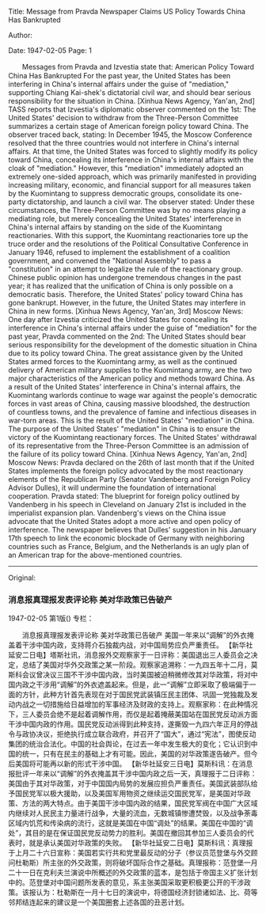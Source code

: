 Title: Message from Pravda Newspaper Claims US Policy Towards China Has Bankrupted

Author:

Date: 1947-02-05
Page: 1

　　Messages from Pravda and Izvestia state that:
    American Policy Toward China Has Bankrupted
    For the past year, the United States has been interfering in China's internal affairs under the guise of "mediation," supporting Chiang Kai-shek's dictatorial civil war, and should bear serious responsibility for the situation in China.
    [Xinhua News Agency, Yan'an, 2nd] TASS reports that Izvestia's diplomatic observer commented on the 1st: The United States' decision to withdraw from the Three-Person Committee summarizes a certain stage of American foreign policy toward China. The observer traced back, stating: In December 1945, the Moscow Conference resolved that the three countries would not interfere in China's internal affairs. At that time, the United States was forced to slightly modify its policy toward China, concealing its interference in China's internal affairs with the cloak of "mediation." However, this "mediation" immediately adopted an extremely one-sided approach, which was primarily manifested in providing increasing military, economic, and financial support for all measures taken by the Kuomintang to suppress democratic groups, consolidate its one-party dictatorship, and launch a civil war. The observer stated: Under these circumstances, the Three-Person Committee was by no means playing a mediating role, but merely concealing the United States' interference in China's internal affairs by standing on the side of the Kuomintang reactionaries. With this support, the Kuomintang reactionaries tore up the truce order and the resolutions of the Political Consultative Conference in January 1946, refused to implement the establishment of a coalition government, and convened the "National Assembly" to pass a "constitution" in an attempt to legalize the rule of the reactionary group. Chinese public opinion has undergone tremendous changes in the past year; it has realized that the unification of China is only possible on a democratic basis. Therefore, the United States' policy toward China has gone bankrupt. However, in the future, the United States may interfere in China in new forms.
    [Xinhua News Agency, Yan'an, 3rd] Moscow News: One day after Izvestia criticized the United States for concealing its interference in China's internal affairs under the guise of "mediation" for the past year, Pravda commented on the 2nd: The United States should bear serious responsibility for the development of the domestic situation in China due to its policy toward China. The great assistance given by the United States armed forces to the Kuomintang army, as well as the continued delivery of American military supplies to the Kuomintang army, are the two major characteristics of the American policy and methods toward China. As a result of the United States' interference in China's internal affairs, the Kuomintang warlords continue to wage war against the people's democratic forces in vast areas of China, causing massive bloodshed, the destruction of countless towns, and the prevalence of famine and infectious diseases in war-torn areas. This is the result of the United States' "mediation" in China. The purpose of the United States' "mediation" in China is to ensure the victory of the Kuomintang reactionary forces. The United States' withdrawal of its representative from the Three-Person Committee is an admission of the failure of its policy toward China.
    [Xinhua News Agency, Yan'an, 2nd] Moscow News: Pravda declared on the 26th of last month that if the United States implements the foreign policy advocated by the most reactionary elements of the Republican Party (Senator Vandenberg and Foreign Policy Advisor Dulles), it will undermine the foundation of international cooperation. Pravda stated: The blueprint for foreign policy outlined by Vandenberg in his speech in Cleveland on January 21st is included in the imperialist expansion plan. Vandenberg's views on the China issue advocate that the United States adopt a more active and open policy of interference. The newspaper believes that Dulles' suggestion in his January 17th speech to link the economic blockade of Germany with neighboring countries such as France, Belgium, and the Netherlands is an ugly plan of an American trap for the above-mentioned countries.



<hr /> 

Original: 


### 消息报真理报发表评论称  美对华政策已告破产

1947-02-05
第1版()
专栏：

　　消息报真理报发表评论称
    美对华政策已告破产
    美国一年来以“调解”的外衣掩盖着干涉中国内政，支持蒋介石独裁内战，对中国局势应负严重责任。
    【新华社延安二日电】塔斯社讯，消息报外交观察家于一日评称：美国退出三人委员会之决定，总结了美国对华外交政策之某一阶段。观察家追溯称：一九四五年十二月，莫斯科会议曾决议三国不干涉中国内政，当时美国被迫稍微修改其对华政策，将对中国内政之干涉用“调解”的外衣遮盖起来。但是，此一“调解”立即采取了极端偏于一面的方针，此种方针首先表现在对于国民党武装镇压民主团体、巩固一党独裁及发动内战之一切措施给日益增加的军事经济及财政的支持上。观察家称：在此种情况下，三人委员会绝不是起着调解作用，而仅是起着掩蔽美国站在国民党反动派方面干涉中国内政的作用。国民党反动派得到此种支持，遂撕毁一九四六年正月的停战令与政协决议，拒绝执行成立联合政府，并召开了“国大”，通过“宪法”，图使反动集团的统治合法化。中国的社会舆论，在过去一年中发生极大的变化；它认识到中国的统一，只有在民主的基础上才有可能。因此，美国的对华政策遂告破产。但今后美国将可能再以新的形式干涉中国。
    【新华社延安三日电】莫斯科讯：在消息报批评一年来以“调解”的外衣掩盖其干涉中国内政之后一天，真理报于二日评称：美国由于其对华政策，对于中国国内局势的发展应担负严重责任。美国武装部队给予国民党军以极大援助，以及美国军用物资之继续运交国民党军，是美国对华政策、方法的两大特点。由于美国干涉中国内政的结果，国民党军阀在中国广大区域内继续对人民民主力量进行战争，大量的流血，无数城镇惨遭焚毁，以及战争荼毒区域内饥荒和传染病的流行，这就是美国在中国“调处”的结果。美国在中国的“调处”，其目的是在保证国民党反动势力的胜利。美国在撤回其参加三人委员会的代表时，就是承认美国对华政策的失败。
    【新华社延安二日电】莫斯科讯：真理报于上月二十六日宣称：美国若实行共和党里最反动的分子（参议员范登堡与外交顾问杜勒斯）所主张的外交政策，则将破坏国际合作之基础。真理报称：范登堡一月二十一日在克利夫兰演说中所概述的外交政策的蓝本，是包括于帝国主义扩张计划中的。范登堡对中国问题所发表的意见，系主张美国采取更积极更公开的干涉政策。该报认为：杜勒斯在一月十七日的演说中，将德国经济封锁诸如法、比、荷等邻邦结连起来的建议是一个美国圈套上述各国的丑恶计划。
